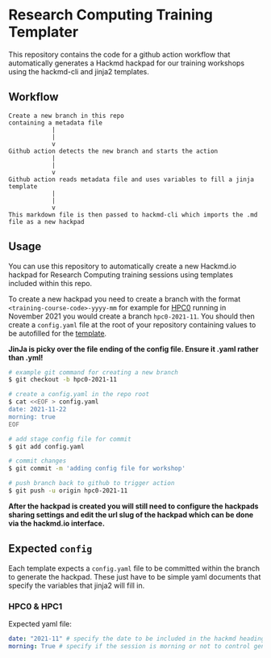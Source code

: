 # Research Computing Training Templater

This repository contains the code for a github action workflow that automatically generates a Hackmd hackpad for 
our training workshops using the hackmd-cli and jinja2 templates.

## Workflow

```
Create a new branch in this repo
containing a metadata file
            |
            |
            v
Github action detects the new branch and starts the action
            |  
            |
            v
Github action reads metadata file and uses variables to fill a jinja template
            |
            |
            v
This markdown file is then passed to hackmd-cli which imports the .md file as a new hackpad
```

## Usage

You can use this repository to automatically create a new Hackmd.io hackpad for Research Computing training sessions using templates included within this repo.

To create a new hackpad you need to create a branch with the format `<training-course-code>-yyyy-mm` for example for [HPC0](https://arc.leeds.ac.uk/training/courses/hpc0/) running in November 2021 you would create a branch `hpc0-2021-11`. You should then create a `config.yaml` file at the root of your repository containing values to be autofilled for the [template](#expected-config).

**JinJa is picky over the file ending of the config file. Ensure it .yaml rather than .yml!**

```bash
# example git command for creating a new branch
$ git checkout -b hpc0-2021-11

# create a config.yaml in the repo root
$ cat <<EOF > config.yaml
date: 2021-11-22
morning: true
EOF

# add stage config file for commit
$ git add config.yaml

# commit changes
$ git commit -m 'adding config file for workshop'

# push branch back to github to trigger action
$ git push -u origin hpc0-2021-11

```

**After the hackpad is created you will still need to configure the hackpads sharing settings and edit the url slug of the hackpad which can be done via the hackmd.io interface.**

## Expected `config`

Each template expects a `config.yaml` file to be committed within the branch to generate the hackpad. These just have to be simple
yaml documents that specify the variables that jinja2 will fill in.

### HPC0 & HPC1

Expected yaml file:

```yaml
date: "2021-11" # specify the date to be included in the hackmd heading
morning: True # specify if the session is morning or not to control generated agenda timings
```
